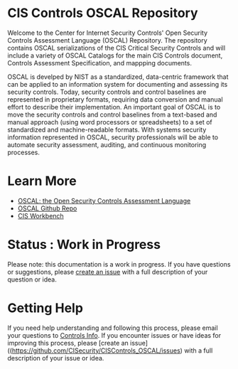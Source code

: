 # CIS Controls OSCAL Repository
Welcome to the Center for Internet Security Controls' Open Security Controls Assessment Language (OSCAL) Repository. The repository contains OSCAL serializations of the CIS Critical Security Controls and will include a variety of OSCAL Catalogs for the main CIS Controls document, Controls Assessment Specification, and mappping documents. 

OSCAL is develped by NIST as a standardized, data-centric framework that can be applied to an information system for documenting and assessing its security controls. Today, security controls and control baselines are represented in proprietary formats, requiring data conversion and manual effort to describe their implementation. An important goal of OSCAL is to move the security controls and control baselines from a text-based and manual approach (using word processors or spreadsheets) to a set of standardized and machine-readable formats. With systems security information represented in OSCAL, security professionals will be able to automate security assessment, auditing, and continuous monitoring processes.

# Learn More
+ [OSCAL: the Open Security Controls Assessment Language](https://pages.nist.gov/OSCAL/)
+ [OSCAL Github Repo](https://github.com/usnistgov/OSCAL)
+ [CIS Workbench](https://workbench.cisecurity.org/)

# Status : Work in Progress
Please note: this documentation is a work in progress. If you have questions or suggestions, please [create an issue](https://github.com/CISecurity/CISControls_OSCAL/issues) with a full description of your question or idea.

# Getting Help
If you need help understanding and following this process, please email your questions to [Controls Info](controlsinfo@cisecurity.org).
If you encounter issues or have ideas for improving this process, please [create an issue]((https://github.com/CISecurity/CISControls_OSCAL/issues) with a full description of your issue or idea.

